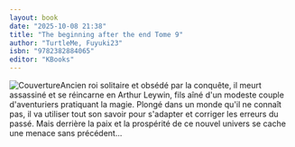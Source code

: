 ```yaml
---
layout: book
date: "2025-10-08 21:38"
title: "The beginning after the end Tome 9"
author: "TurtleMe, Fuyuki23"
isbn: "9782382884065"
editor: "KBooks"
---
```

![Couverture](/img/9782382884065.jpeg)Ancien roi solitaire et obsédé par la conquête, il meurt assassiné et se réincarne en Arthur Leywin, fils aîné d'un modeste couple d'aventuriers pratiquant la magie. Plongé dans un monde qu'il ne connaît pas, il va utiliser tout son savoir pour s'adapter et corriger les erreurs du passé. Mais derrière la paix et la prospérité de ce nouvel univers se cache une menace sans précédent...